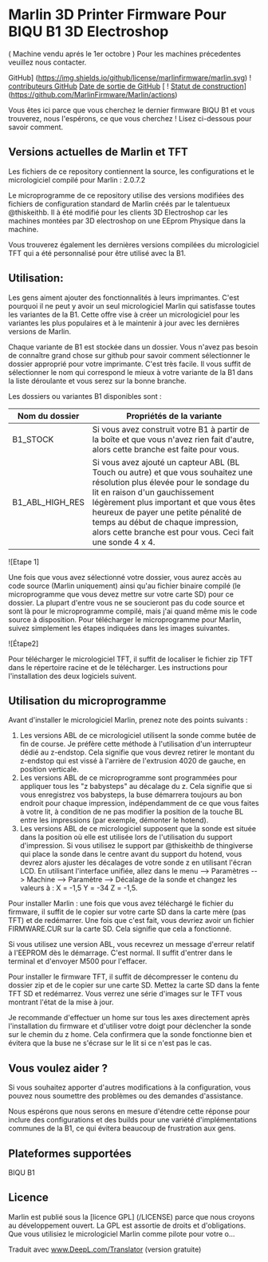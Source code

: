 # Marlin 3D Printer Firmware Pour BIQU B1 3D Electroshop 
( Machine vendu aprés le 1er octobre ) Pour les machines précedentes veuillez nous contacter. 

GitHub] (https://img.shields.io/github/license/marlinfirmware/marlin.svg)
! [contributeurs GitHub](https://img.shields.io/github/contributors/marlinfirmware/marlin.svg)
[Date de sortie de GitHub](https://img.shields.io/github/release-date/marlinfirmware/marlin.svg)
[ ! [Statut de construction](https://github.com/MarlinFirmware/Marlin/workflows/CI/badge.svg?branch=bugfix-2.0.x)](https://github.com/MarlinFirmware/Marlin/actions)


Vous êtes ici parce que vous cherchez le dernier firmware BIQU B1 et vous trouverez, nous l'espérons, ce que vous cherchez ! Lisez ci-dessous pour savoir comment.

## Versions actuelles de Marlin et TFT

Les fichiers de ce repository contiennent la source, les configurations et le micrologiciel compilé pour Marlin : 2.0.7.2

Le microprogramme de ce repository utilise des versions modifiées des fichiers de configuration standard de Marlin créés par le talentueux @thiskeithb.
Il à été modifié pour les clients 3D Electroshop car les machines montées par 3D electroshop on une EEprom Physique dans la machine. 

Vous trouverez également les dernières versions compilées du micrologiciel TFT qui a été personnalisé pour être utilisé avec la B1.

## Utilisation: 

Les gens aiment ajouter des fonctionnalités à leurs imprimantes. C'est pourquoi il ne peut y avoir un seul micrologiciel Marlin qui satisfasse toutes les variantes de la B1. Cette offre vise à créer un micrologiciel pour les variantes les plus populaires et à le maintenir à jour avec les dernières versions de Marlin.

Chaque variante de B1 est stockée dans un dossier. Vous n'avez pas besoin de connaître grand chose sur github pour savoir comment sélectionner le dossier approprié pour votre imprimante. C'est très facile. Il vous suffit de sélectionner le nom qui correspond le mieux à votre variante de la B1 dans la liste déroulante et vous serez sur la bonne branche.

Les dossiers  ou variantes B1 disponibles sont :

Nom du dossier | Propriétés de la variante
------------ | -------------
B1_STOCK | Si vous avez construit votre B1 à partir de la boîte et que vous n'avez rien fait d'autre, alors cette branche est faite pour vous.
B1_ABL_HIGH_RES | Si vous avez ajouté un capteur ABL (BL Touch ou autre) et que vous souhaitez une résolution plus élevée pour le sondage du lit en raison d'un gauchissement légèrement plus important et que vous êtes heureux de payer une petite pénalité de temps au début de chaque impression, alors cette branche est pour vous. Ceci fait une sonde 4 x 4.

![Etape 1]

Une fois que vous avez sélectionné votre dossier, vous aurez accès au code source (Marlin uniquement) ainsi qu'au fichier binaire compilé (le microprogramme que vous devez mettre sur votre carte SD) pour ce dossier. La plupart d'entre vous ne se soucieront pas du code source et sont là pour le microprogramme compilé, mais j'ai quand même mis le code source à disposition. Pour télécharger le microprogramme pour Marlin, suivez simplement les étapes indiquées dans les images suivantes.

![Étape2]

Pour télécharger le micrologiciel TFT, il suffit de localiser le fichier zip TFT dans le répertoire racine et de le télécharger. Les instructions pour l'installation des deux logiciels suivent.

## Utilisation du microprogramme

Avant d'installer le micrologiciel Marlin, prenez note des points suivants :

1. Les versions ABL de ce micrologiciel utilisent la sonde comme butée de fin de course. Je préfère cette méthode à l'utilisation d'un interrupteur dédié au z-endstop. Cela signifie que vous devrez retirer le montant du z-endstop qui est vissé à l'arrière de l'extrusion 4020 de gauche, en position verticale.
2. Les versions ABL de ce microprogramme sont programmées pour appliquer tous les "z babysteps" au décalage du z. Cela signifie que si vous enregistrez vos babysteps, la buse démarrera toujours au bon endroit pour chaque impression, indépendamment de ce que vous faites à votre lit, à condition de ne pas modifier la position de la touche BL entre les impressions (par exemple, démonter le hotend).
3. Les versions ABL de ce micrologiciel supposent que la sonde est située dans la position où elle est utilisée lors de l'utilisation du support d'impression. Si vous utilisez le support par @thiskeithb de thingiverse qui place la sonde dans le centre avant du support du hotend, vous devrez alors ajuster les décalages de votre sonde z en utilisant l'écran LCD. En utilisant l'interface unifiée, allez dans le menu --> Paramètres --> Machine --> Paramètre --> Décalage de la sonde et changez les valeurs à : X = -1,5 Y = -34 Z = -1,5.

Pour installer Marlin : une fois que vous avez téléchargé le fichier du firmware, il suffit de le copier sur votre carte SD dans la carte mère (pas TFT) et de redémarrer. Une fois que c'est fait, vous devriez avoir un fichier FIRMWARE.CUR sur la carte SD. Cela signifie que cela a fonctionné.

Si vous utilisez une version ABL, vous recevrez un message d'erreur relatif à l'EEPROM dès le démarrage. C'est normal. Il suffit d'entrer dans le terminal et d'envoyer M500 pour l'effacer.

Pour installer le firmware TFT, il suffit de décompresser le contenu du dossier zip et de le copier sur une carte SD. Mettez la carte SD dans la fente TFT SD et redémarrez. 
Vous verrez une série d'images sur le TFT vous montrant l'état de la mise à jour. 

Je recommande d'effectuer un home sur tous les axes directement après l'installation du firmware et d'utiliser votre doigt pour déclencher la sonde sur le chemin du z home. Cela confirmera que la sonde fonctionne bien et évitera que la buse ne s'écrase sur le lit si ce n'est pas le cas.

## Vous voulez aider ?

Si vous souhaitez apporter d'autres modifications à la configuration, vous pouvez nous soumettre des problèmes ou des demandes d'assistance.

Nous espérons que nous serons en mesure d'étendre cette réponse pour inclure des configurations et des builds pour une variété d'implémentations communes de la B1, ce qui évitera beaucoup de frustration aux gens.

## Plateformes supportées

BIQU B1 
## Licence

Marlin est publié sous la [licence GPL] (/LICENSE) parce que nous croyons au développement ouvert. La GPL est assortie de droits et d'obligations. Que vous utilisiez le micrologiciel Marlin comme pilote pour votre o...

Traduit avec www.DeepL.com/Translator (version gratuite)

